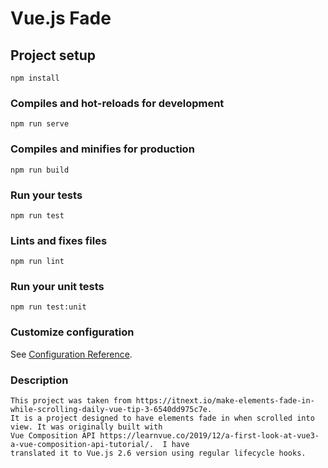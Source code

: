 # Vue.js Fade

## Project setup
```
npm install
```

### Compiles and hot-reloads for development
```
npm run serve
```

### Compiles and minifies for production
```
npm run build
```

### Run your tests
```
npm run test
```

### Lints and fixes files
```
npm run lint
```

### Run your unit tests
```
npm run test:unit
```

### Customize configuration
See [Configuration Reference](https://cli.vuejs.org/config/).

### Description
```
This project was taken from https://itnext.io/make-elements-fade-in-while-scrolling-daily-vue-tip-3-6540dd975c7e.
It is a project designed to have elements fade in when scrolled into view. It was originally built with
Vue Composition API https://learnvue.co/2019/12/a-first-look-at-vue3-a-vue-composition-api-tutorial/.  I have
translated it to Vue.js 2.6 version using regular lifecycle hooks. 
